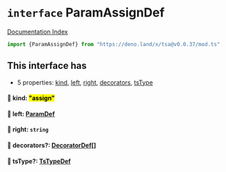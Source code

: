 # `interface` ParamAssignDef

[Documentation Index](../README.md)

```ts
import {ParamAssignDef} from "https://deno.land/x/tsa@v0.0.37/mod.ts"
```

## This interface has

- 5 properties:
[kind](#-kind-assign),
[left](#-left-paramdef),
[right](#-right-string),
[decorators](#-decorators-decoratordef),
[tsType](#-tstype-tstypedef)


#### 📄 kind: <mark>"assign"</mark>



#### 📄 left: [ParamDef](../type.ParamDef/README.md)



#### 📄 right: `string`



#### 📄 decorators?: [DecoratorDef](../interface.DecoratorDef/README.md)\[]



#### 📄 tsType?: [TsTypeDef](../type.TsTypeDef/README.md)



